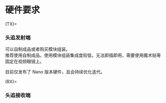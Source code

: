 # 硬件要求

(TX)=
### 头追发射端
可以自制成品或者购买模块组装。  
推荐使用自制成品。使用模块组装集成度较低，无法即插即用，需要使用魔术贴等固定在视频眼镜上。

目前仅发布了 Nano 版本硬件，且会持续优化迭代。

(RX)=
### 头追接收端
